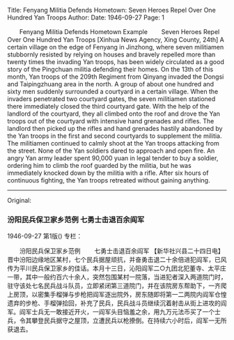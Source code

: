 Title: Fenyang Militia Defends Hometown: Seven Heroes Repel Over One Hundred Yan Troops
Author:
Date: 1946-09-27
Page: 1

　　Fenyang Militia Defends Hometown Example
　　Seven Heroes Repel Over One Hundred Yan Troops
    [Xinhua News Agency, Xing County, 24th] A certain village on the edge of Fenyang in Jinzhong, where seven militiamen stubbornly resisted by relying on houses and bravely repelled more than twenty times the invading Yan troops, has been widely circulated as a good story of the Pingchuan militia defending their homes. On the 13th of this month, Yan troops of the 209th Regiment from Qinyang invaded the Dongsi and Taipingzhuang area in the north. A group of about one hundred and sixty men suddenly surrounded a courtyard in a certain village. When the invaders penetrated two courtyard gates, the seven militiamen stationed there immediately closed the third courtyard gate. With the help of the landlord of the courtyard, they all climbed onto the roof and drove the Yan troops out of the courtyard with intensive hand grenades and rifles. The landlord then picked up the rifles and hand grenades hastily abandoned by the Yan troops in the first and second courtyards to supplement the militia. The militiamen continued to calmly shoot at the Yan troops attacking from the street. None of the Yan soldiers dared to approach and open fire. An angry Yan army leader spent 90,000 yuan in legal tender to buy a soldier, ordering him to climb the roof guarded by the militia, but he was immediately knocked down by the militia with a rifle. After six hours of continuous fighting, the Yan troops retreated without gaining anything.



<hr /> 

Original: 


### 汾阳民兵保卫家乡范例  七勇士击退百余阎军

1946-09-27
第1版()
专栏：

　　汾阳民兵保卫家乡范例
　　七勇士击退百余阎军
    【新华社兴县二十四日电】晋中汾阳边缘地区某村，七个民兵据屋顽抗，并奋勇击退二十余倍进犯阎军，已风传为平川民兵保卫家乡的佳话。本月十三日，沁阳阎军二○九团北犯董寺、太平庄一带，其中一般约百六十余人，突然包围某村一院落，当进犯者深入两道院门时，驻守该处七名民兵战斗队员，立即紧闭第三道院门，并在该院房东帮助下，一齐爬上房顶，以密集手榴弹与步枪把阎军逐出院外，房东随即将第一二两院内阎军仓惶遗弃的步枪、手榴弹拾回，补充了民兵，民兵战斗员继续沉着射击从街上进攻的阎军。阎军士兵无一敢接近开火，一阎军头目恼羞之余，用九万元法币买了一个士兵，令其攀登民兵据守之屋顶，立遭民兵以枪撩倒。在持续六小时后，阎军一无所获退去。
